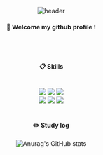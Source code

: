 <div align="center"> 

![header](https://capsule-render.vercel.app/api?type=transparent&color=CCEEFF&height=150&section=header&text=박민재&fontColor=ffffff&fontSize=70&animation=fadeIn&fontAlignY=55&desc=%20&descAlignY=62&descAlign=62)
 
####  :wave: Welcome my github profile !

  
 <br/>
 <br/>
  
####  :clipboard: Skills
  
 <br/>
  
<img src="https://img.shields.io/badge/JAVA-007396?style=for-the-badge&logo=Java&logoColor=white">
<img src="https://img.shields.io/badge/HTML5-E34F26?style=for-the-badge&logo=HTML5&logoColor=white">
<img src="https://img.shields.io/badge/CSS3-1572B6?style=for-the-badge&logo=CSS3&logoColor=white"> <br>
<img src="https://img.shields.io/badge/MySQL-4479A1?style=for-the-badge&logo=MySQL&logoColor=white"> 
<img src="https://img.shields.io/badge/github-181717?style=for-the-badge&logo=github&logoColor=white">
<img src="https://img.shields.io/badge/VSCode-007ACC?style=for-the-badge&logo=VisualStudioCode&logoColor=white">
   <br/>
   <br/>
 
#### :pencil2: Study log
 ![Anurag's GitHub stats](https://github-readme-stats.vercel.app/api?username=pmj9384&show_icons=true&theme=radical)
  <br/>
  


